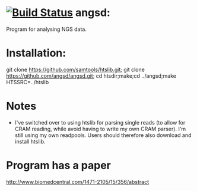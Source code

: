 [![Build Status](https://travis-ci.org/ANGSD/angsd.svg?branch=master)](https://travis-ci.org/ANGSD/angsd)
angsd:
=====
Program for analysing NGS data. 
 
Installation:
=====
git clone https://github.com/samtools/htslib.git;
git clone https://github.com/angsd/angsd.git;
cd htsdir;make;cd ../angsd;make HTSSRC=../htslib


Notes
====
* I've switched over to using htslib for parsing single reads (to allow for CRAM reading, while avoid having to write my own CRAM parser). I'm still using my own readpools. Users should therefore also download and install htslib.

Program has a paper
=====
http://www.biomedcentral.com/1471-2105/15/356/abstract

